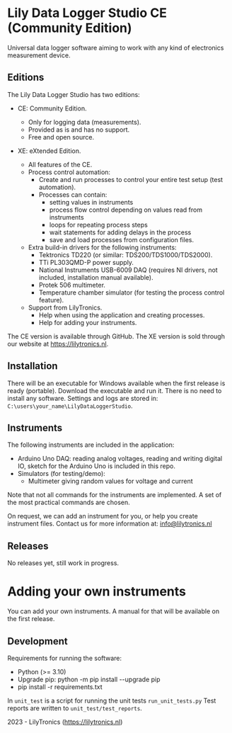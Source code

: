 # Lily Data Logger Studio CE (Community Edition)

Universal data logger software aiming to work with any kind of electronics measurement device.

## Editions

The Lily Data Logger Studio has two editions:

* CE: Community Edition.
  * Only for logging data (measurements).
  * Provided as is and has no support.
  * Free and open source.


* XE: eXtended Edition.
  * All features of the CE.
  * Process control automation:
    * Create and run processes to control your entire test setup (test automation).
    * Processes can contain:
      * setting values in instruments
      * process flow control depending on values read from instruments
      * loops for repeating process steps
      * wait statements for adding delays in the process
      * save and load processes from configuration files.
  * Extra build-in drivers for the following instruments:
    * Tektronics TD220 (or similar: TDS200/TDS1000/TDS2000).
    * TTi PL303QMD-P power supply.
    * National Instruments USB-6009 DAQ (requires NI drivers, not included, installation manual available).
    * Protek 506 multimeter.
    * Temperature chamber simulator (for testing the process control feature). 
  * Support from LilyTronics.
    * Help when using the application and creating processes.
    * Help for adding your instruments.

The CE version is available through GitHub. The XE version is sold through our website at https://lilytronics.nl.

## Installation

There will be an executable for Windows available when the first release is ready (portable).
Download the executable and run it. There is no need to install any software.
Settings and logs are stored in: `C:\users\your_name\LilyDataLoggerStudio`.

## Instruments

The following instruments are included in the application:
* Arduino Uno DAQ: reading analog voltages, reading and writing digital IO, sketch for the Arduino Uno is included in this repo.
* Simulators (for testing/demo):
  * Multimeter giving random values for voltage and current

Note that not all commands for the instruments are implemented.
A set of the most practical commands are chosen.

On request, we can add an instrument for you, or help you create instrument files.
Contact us for more information at: info@lilytronics.nl

## Releases

No releases yet, still work in progress.

# Adding your own instruments

You can add your own instruments. A manual for that will be available on the first release.

## Development

Requirements for running the software:

* Python (>= 3.10)
* Upgrade pip: python -m pip install --upgrade pip
* pip install -r requirements.txt

In `unit_test` is a script for running the unit tests `run_unit_tests.py`
Test reports are written to `unit_test/test_reports`.

2023 - LilyTronics (https://lilytronics.nl)
